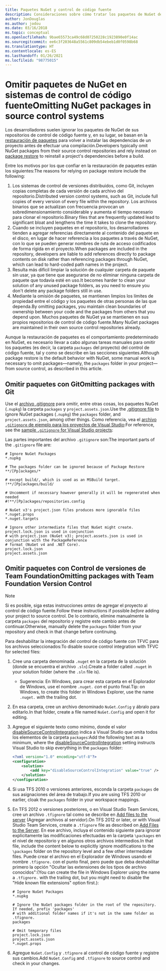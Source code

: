 ```yaml
---
title: Paquetes NuGet y control de código fuente
description: Consideraciones sobre cómo tratar los paquetes de NuGet dentro de los sistemas de control de código fuente y de control de versiones, y cómo omitir paquetes con TFVC y Git.
author: JonDouglas
ms.author: jodou
ms.date: 03/16/2018
ms.topic: conceptual
ms.openlocfilehash: 9bae65573ca49c68d07250228c1923890e0f14ac
ms.sourcegitcommit: ee6c3f203648a5561c809db54ebeb1d0f0598b68
ms.translationtype: HT
ms.contentlocale: es-ES
ms.lasthandoff: 01/26/2021
ms.locfileid: "98775015"
---
```

# <a name="omitting-nuget-packages-in-source-control-systems"></a><span data-ttu-id="714c9-103">Omitir paquetes de NuGet en sistemas de control de código fuente</span><span class="sxs-lookup"><span data-stu-id="714c9-103">Omitting NuGet packages in source control systems</span></span>

<span data-ttu-id="714c9-104">Los desarrolladores suelen ignorar los paquetes de NuGet de sus repositorios de control de código fuente y, en su lugar, se basan en la [restauración de paquetes](package-restore.md) para volver a instalar las dependencias de un proyecto antes de efectuar una compilación.</span><span class="sxs-lookup"><span data-stu-id="714c9-104">Developers typically omit NuGet packages from their source control repositories and rely instead on [package restore](package-restore.md) to reinstall a project's dependencies before a build.</span></span>

<span data-ttu-id="714c9-105">Entre los motivos por los que confiar en la restauración de paquetes están los siguientes:</span><span class="sxs-lookup"><span data-stu-id="714c9-105">The reasons for relying on package restore include the following:</span></span>

1. <span data-ttu-id="714c9-106">Los sistemas de control de versiones distribuidos, como Git, incluyen copias completas de cada versión de cada archivo del repositorio.</span><span class="sxs-lookup"><span data-stu-id="714c9-106">Distributed version control systems, such as Git, include full copies of every version of every file within the repository.</span></span> <span data-ttu-id="714c9-107">Los archivos binarios que se actualizan con frecuencia provocan un sobredimensionamiento considerable y aumenta el tiempo necesario para clonar el repositorio.</span><span class="sxs-lookup"><span data-stu-id="714c9-107">Binary files that are frequently updated lead to significant bloat and lengthens the time it takes to clone the repository.</span></span>
1. <span data-ttu-id="714c9-108">Cuando se incluyen paquetes en el repositorio, los desarrolladores tienden a agregar referencias directamente al contenido del paquete en el disco, en lugar de hacer referencia a los paquetes a través de NuGet, con lo que se pueden generar nombres de ruta de acceso codificados de forma rígida en el proyecto.</span><span class="sxs-lookup"><span data-stu-id="714c9-108">When packages are included in the repository, developers are liable to add references directly to package contents on disk rather than referencing packages through NuGet, which can lead to hard-coded path names in the project.</span></span>
1. <span data-ttu-id="714c9-109">Resulta más difícil limpiar la solución de cualquier carpeta de paquete sin usar, ya que tiene que asegurarse de no eliminar ninguna carpeta de paquete que todavía esté en uso.</span><span class="sxs-lookup"><span data-stu-id="714c9-109">It becomes harder to clean your solution of any unused package folders, as you need to ensure you don't delete any package folders still in use.</span></span>
1. <span data-ttu-id="714c9-110">Mediante la omisión de paquetes, se mantienen limpios los límites de propiedad entre el código y los paquetes de otras personas de las que dependa.</span><span class="sxs-lookup"><span data-stu-id="714c9-110">By omitting packages, you maintain clean boundaries of ownership between your code and the packages from others that you depend upon.</span></span> <span data-ttu-id="714c9-111">Muchos paquetes de NuGet ya se mantienen en sus propios repositorios de control de código fuente.</span><span class="sxs-lookup"><span data-stu-id="714c9-111">Many NuGet packages are maintained in their own source control repositories already.</span></span>

<span data-ttu-id="714c9-112">Aunque la restauración de paquetes es el comportamiento predeterminado en NuGet, es necesario llevar a cabo algunas tareas manuales para omitir los paquetes (es decir, la carpeta `packages` del proyecto) del control de código fuente, tal y como se describe en las secciones siguientes.</span><span class="sxs-lookup"><span data-stu-id="714c9-112">Although package restore is the default behavior with NuGet, some manual work is necessary to omit packages&mdash;namely, the `packages` folder in your project&mdash;from source control, as described in this article.</span></span>

## <a name="omitting-packages-with-git"></a><span data-ttu-id="714c9-113">Omitir paquetes con Git</span><span class="sxs-lookup"><span data-stu-id="714c9-113">Omitting packages with Git</span></span>

<span data-ttu-id="714c9-114">Use el [archivo .gitignore](https://git-scm.com/docs/gitignore) para omitir, entre otras cosas, los paquetes NuGet (`.nupkg`) la carpeta `packages` y `project.assets.json`.</span><span class="sxs-lookup"><span data-stu-id="714c9-114">Use the [.gitignore file](https://git-scm.com/docs/gitignore) to ignore NuGet packages (`.nupkg`) the `packages` folder, and `project.assets.json`, among other things.</span></span> <span data-ttu-id="714c9-115">Como referencia, vea el [archivo `.gitignore` de ejemplo para los proyectos de Visual Studio](https://github.com/github/gitignore/blob/master/VisualStudio.gitignore):</span><span class="sxs-lookup"><span data-stu-id="714c9-115">For reference, see the [sample `.gitignore` for Visual Studio projects](https://github.com/github/gitignore/blob/master/VisualStudio.gitignore):</span></span>

<span data-ttu-id="714c9-116">Las partes importantes del archivo `.gitignore` son:</span><span class="sxs-lookup"><span data-stu-id="714c9-116">The important parts of the `.gitignore` file are:</span></span>

```gitignore
# Ignore NuGet Packages
*.nupkg

# The packages folder can be ignored because of Package Restore
**/[Pp]ackages/*

# except build/, which is used as an MSBuild target.
!**/[Pp]ackages/build/

# Uncomment if necessary however generally it will be regenerated when needed
#!**/[Pp]ackages/repositories.config

# NuGet v3's project.json files produces more ignorable files
*.nuget.props
*.nuget.targets

# Ignore other intermediate files that NuGet might create. project.lock.json is used in conjunction
# with project.json (NuGet v3); project.assets.json is used in conjunction with the PackageReference
# format (NuGet v4 and .NET Core).
project.lock.json
project.assets.json
```

## <a name="omitting-packages-with-team-foundation-version-control"></a><span data-ttu-id="714c9-117">Omitir paquetes con Control de versiones de Team Foundation</span><span class="sxs-lookup"><span data-stu-id="714c9-117">Omitting packages with Team Foundation Version Control</span></span>

> [!Note]
> <span data-ttu-id="714c9-118">Si es posible, siga estas instrucciones *antes* de agregar el proyecto al control de código fuente.</span><span class="sxs-lookup"><span data-stu-id="714c9-118">Follow these instructions if possible *before* adding your project to source control.</span></span> <span data-ttu-id="714c9-119">De lo contrario, elimine manualmente la carpeta `packages` del repositorio y registre este cambio antes de continuar.</span><span class="sxs-lookup"><span data-stu-id="714c9-119">Otherwise, manually delete the `packages` folder from your repository and check in that change before continuing.</span></span>

<span data-ttu-id="714c9-120">Para deshabilitar la integración del control de código fuente con TFVC para los archivos seleccionados:</span><span class="sxs-lookup"><span data-stu-id="714c9-120">To disable source control integration with TFVC for selected files:</span></span>

1. <span data-ttu-id="714c9-121">Cree una carpeta denominada `.nuget` en la carpeta de la solución (donde se encuentra el archivo `.sln`).</span><span class="sxs-lookup"><span data-stu-id="714c9-121">Create a folder called `.nuget` in your solution folder (where the `.sln` file is).</span></span>
    - <span data-ttu-id="714c9-122">Sugerencia: En Windows, para crear esta carpeta en el Explorador de Windows, use el nombre `.nuget.` *con* el punto final.</span><span class="sxs-lookup"><span data-stu-id="714c9-122">Tip: on Windows, to create this folder in Windows Explorer, use the name `.nuget.` *with* the trailing dot.</span></span>

1. <span data-ttu-id="714c9-123">En esa carpeta, cree un archivo denominado `NuGet.Config` y ábralo para editarlo.</span><span class="sxs-lookup"><span data-stu-id="714c9-123">In that folder, create a file named `NuGet.Config` and open it for editing.</span></span>

1. <span data-ttu-id="714c9-124">Agregue el siguiente texto como mínimo, donde el valor [disableSourceControlIntegration](../reference/nuget-config-file.md#solution-section) indica a Visual Studio que omita todos los elementos de la carpeta `packages`:</span><span class="sxs-lookup"><span data-stu-id="714c9-124">Add the following text as a minimum, where the [disableSourceControlIntegration](../reference/nuget-config-file.md#solution-section) setting instructs Visual Studio to skip everything in the `packages` folder:</span></span>

   ```xml
   <?xml version="1.0" encoding="utf-8"?>
   <configuration>
       <solution>
           <add key="disableSourceControlIntegration" value="true" />
       </solution>
   </configuration>
   ```

1. <span data-ttu-id="714c9-125">Si usa TFS 2010 o versiones anteriores, esconda la carpeta `packages` de sus asignaciones del área de trabajo.</span><span class="sxs-lookup"><span data-stu-id="714c9-125">If you are using TFS 2010 or earlier, cloak the `packages` folder in your workspace mappings.</span></span>

1. <span data-ttu-id="714c9-126">En TFS 2012 o versiones posteriores, o en Visual Studio Team Services, cree un archivo `.tfignore` tal como se describe en [Add files to the server](/vsts/tfvc/add-files-server?view=vsts#tfignore) (Agregar archivos al servidor).</span><span class="sxs-lookup"><span data-stu-id="714c9-126">On TFS 2012 or later, or with Visual Studio Team Services, create a `.tfignore` file as described on [Add Files to the Server](/vsts/tfvc/add-files-server?view=vsts#tfignore).</span></span> <span data-ttu-id="714c9-127">En ese archivo, incluya el contenido siguiente para ignorar explícitamente las modificaciones efectuadas en la carpeta `\packages` en el nivel de repositorio y en algunos otros archivos intermedios.</span><span class="sxs-lookup"><span data-stu-id="714c9-127">In that file, include the content below to explicitly ignore modifications to the `\packages` folder on the repository level and a few other intermediate files.</span></span> <span data-ttu-id="714c9-128">Puede crear el archivo en el Explorador de Windows usando el nombre `.tfignore.` con el punto final, pero puede que deba deshabilitar primero la opción "Ocultar las extensiones de los tipos de archivo conocidos":</span><span class="sxs-lookup"><span data-stu-id="714c9-128">(You can create the file in Windows Explorer using the name a `.tfignore.` with the trailing dot, but you might need to disable the "Hide known file extensions" option first.):</span></span>

   ```cli
   # Ignore NuGet Packages
   *.nupkg

   # Ignore the NuGet packages folder in the root of the repository. If needed, prefix 'packages'
   # with additional folder names if it's not in the same folder as .tfignore.   
   packages

   # Omit temporary files
   project.lock.json
   project.assets.json
   *.nuget.props
   ```

1. <span data-ttu-id="714c9-129">Agregue `NuGet.Config` y `.tfignore` al control de código fuente y registre sus cambios.</span><span class="sxs-lookup"><span data-stu-id="714c9-129">Add `NuGet.Config` and `.tfignore` to source control and check in your changes.</span></span>
